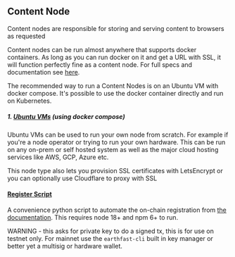 ## Content Node

Content nodes are responsible for storing and serving content to browsers as requested

Content nodes can be run almost anywhere that supports docker containers. As long as you can run docker on it and get a URL with SSL, it will function perfectly fine as a content node. For full specs and documentation see [here](https://docs.earthfast.com/node-operators/content-node-setup).

The recommended way to run a Content Nodes is on an Ubuntu VM with docker compose. It's possible to use the docker container directly and run on Kubernetes.

##### 1.  [Ubuntu VMs](/content-node/docker-compose/README.md) (using docker compose)
Ubuntu VMs can be used to run your own node from scratch. For example if you're a node operator or trying to run your own hardware. This can be run on any on-prem or self hosted system as well as the major cloud hosting services like AWS, GCP, Azure etc.

This node type also lets you provision SSL certificates with LetsEncrypt or you can optionally use Cloudflare to proxy with SSL

#### [Register Script](/content-node/content-node-register.py)
A convenience python script to automate the on-chain registration from [the documentation](https://docs.earthfast.com/node-operators/content-node-setup). This requires node 18+ and npm 6+ to run.

WARNING - this asks for private key to do a signed tx, this is for use on testnet only. For mainnet use the `earthfast-cli` built in key manager or better yet a multisig or hardware wallet.
